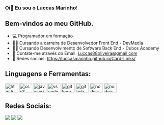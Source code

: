 ### Oi👋 Eu sou o Luccas Marinho!
## Bem-vindos ao meu GitHub.

- :computer: Programador em formação
- :man_student: Cursando a carreira de Desenvolvedor Front End - DevMedia
- :man_student: Cursando Desenvolvimento de Software Back End - Cubos Academy
- 💬 Contate-me através do Email: Luccas88oliveira@gmail.com
- :iphone: Redes sociais: https://luccasmarinho.github.io/Card-Links/


 ## Linguagens e Ferramentas:

 <div align="left">
     <img src="https://cdn.jsdelivr.net/gh/devicons/devicon/icons/html5/html5-original.svg" height="30" width="42" alt="html5 logo"  />
      <img src="https://cdn.jsdelivr.net/gh/devicons/devicon/icons/css3/css3-original.svg" height="30" width="42" alt="css3 logo"  />
      <img src="https://cdn.jsdelivr.net/gh/devicons/devicon/icons/javascript/javascript-original.svg" height="30" width="42" alt="javascript logo"  />
     <img src="https://cdn.jsdelivr.net/gh/devicons/devicon/icons/vscode/vscode-original.svg" height="30" width="42" alt="vscode logo"  />
      <img src="https://cdn.jsdelivr.net/gh/devicons/devicon/icons/git/git-original.svg" height="30" width="42" alt="git logo"  />
      <img src="https://cdn.jsdelivr.net/gh/devicons/devicon/icons/github/github-original.svg" height="30" width="42" alt="github logo"  />
      <img src="https://cdn.jsdelivr.net/gh/devicons/devicon/icons/nodejs/nodejs-original.svg" height="30" width="42" alt="nodejs logo"  />
      <img src="https://www.google.com/search?sca_esv=568775834&sxsrf=AM9HkKnoxYTs08xxpdBuwFKFQJRjcbxZAQ:1695827921347&q=logo+insomnia&tbm=isch&source=lnms&sa=X&ved=2ahUKEwj-ieimi8uBAxVvvJUCHY5OBu4Q0pQJegQICxAB&biw=1366&bih=619&dpr=1#imgrc=-c2RGUiGM2sSOM" height="30" width="42" alt="nodejs logo"  />
 </div>

## Redes Sociais: 
<a href="https://www.youtube.com/channel/UCSZ1WlC1mJrZE2aQPYQprTg" target="_blank"><img src="https://img.shields.io/badge/YouTube-FF0000?style=for-the-badge&logo=youtube&logoColor=white" target="_blank"></a>  <a href="https://instagram.com/luccas.marinho" target="_blank"><img src="https://img.shields.io/badge/-Instagram-%23E4405F?style=for-the-badge&logo=instagram&logoColor=white" target="_blank"></a> <a href="https://www.linkedin.com/in/luccas-marinho-2977b5271/" target="_blank"><img src="https://img.shields.io/badge/-LinkedIn-%230077B5?style=for-the-badge&logo=linkedin&logoColor=white" target="_blank"></a> 

